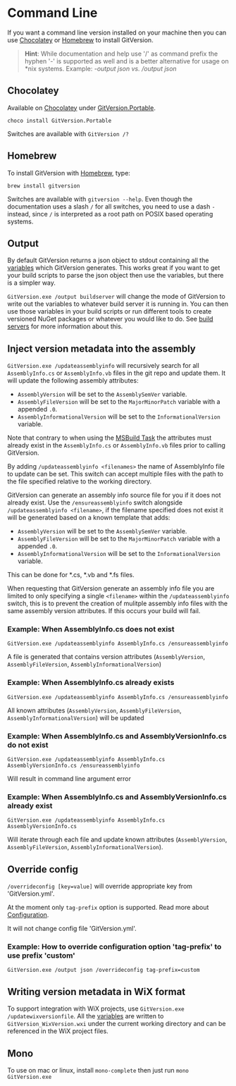 # Command Line

If you want a command line version installed on your machine then you can use [Chocolatey](http://chocolatey.org) or [Homebrew](https://brew.sh/) to install GitVersion.

> **Hint**: While documentation and help use '/' as command prefix the hyphen '-' is supported as well and is a better alternative for usage on \*nix systems. Example: *-output json vs. /output json*

## Chocolatey

Available on [Chocolatey](http://chocolatey.org) under [GitVersion.Portable](http://chocolatey.org/packages/GitVersion.Portable).

```shell
choco install GitVersion.Portable
```

Switches are available with `GitVersion /?`

## Homebrew

To install GitVersion with [Homebrew](https://brew.sh/), type:

```shell
brew install gitversion
```

Switches are available with `gitversion --help`. Even though the documentation uses a slash `/` for all switches, you need to use a dash `-` instead, since `/` is interpreted as a root path on POSIX based operating systems.

## Output

By default GitVersion returns a json object to stdout containing all the [variables](../more-info/variables.md) which GitVersion generates. This works great if you want to get your build scripts to parse the json object then use the variables, but there is a simpler way.

`GitVersion.exe /output buildserver` will change the mode of GitVersion to write out the variables to whatever build server it is running in. You can then use those variables in your build scripts or run different tools to create versioned NuGet packages or whatever you would like to do. See [build servers](../build-server-support/build-server-support.md) for more information about this.

## Inject version metadata into the assembly
`GitVersion.exe /updateassemblyinfo` will recursively search for all `AssemblyInfo.cs` or `AssemblyInfo.vb` files in the git repo and update them.
It will update the following assembly attributes:

* `AssemblyVersion` will be set to the `AssemblySemVer` variable.
* `AssemblyFileVersion` will be set to the `MajorMinorPatch` variable with a appended `.0`.
* `AssemblyInformationalVersion` will be set to the `InformationalVersion` variable.

Note that contrary to when using the [MSBuild Task](msbuild-task.md) the attributes must already exist in the `AssemblyInfo.cs` or `AssemblyInfo.vb` files prior to calling GitVersion.

By adding `/updateassemblyinfo <filenames>` the name of AssemblyInfo file to update can be set.  This switch can accept multiple files with the path to the file specified relative to the working directory.

GitVersion can generate an assembly info source file for you if it does not already exist.  Use the `/ensureassemblyinfo` switch alongside `/updateassemblyinfo <filename>`, if the filename specified does not exist it will be generated based on a known template that adds:

* `AssemblyVersion` will be set to the `AssemblySemVer` variable.
* `AssemblyFileVersion` will be set to the `MajorMinorPatch` variable with a appended `.0`.
* `AssemblyInformationalVersion` will be set to the `InformationalVersion` variable.

This can be done for *.cs, *.vb and *.fs files.

When requesting that GitVersion generate an assembly info file you are limited to only specifying a single `<filename>` within the `/updateassemblyinfo` switch, this is to prevent the creation of mulitple assembly info files with the same assembly version attributes.  If this occurs your build will fail.

### Example: When AssemblyInfo.cs does not exist
`GitVersion.exe /updateassemblyinfo AssemblyInfo.cs /ensureassemblyinfo`

A file is generated that contains version attributes (`AssemblyVersion`, `AssemblyFileVersion`, `AssemblyInformationalVersion`)

### Example: When AssemblyInfo.cs already exists
`GitVersion.exe /updateassemblyinfo AssemblyInfo.cs /ensureassemblyinfo`

All known attributes (`AssemblyVersion`, `AssemblyFileVersion`, `AssemblyInformationalVersion`) will be updated

### Example: When AssemblyInfo.cs and AssemblyVersionInfo.cs do not exist
`GitVersion.exe /updateassemblyinfo AssemblyInfo.cs AssemblyVersionInfo.cs /ensureassemblyinfo`

Will result in command line argument error

### Example: When AssemblyInfo.cs and AssemblyVersionInfo.cs already exist
`GitVersion.exe /updateassemblyinfo AssemblyInfo.cs AssemblyVersionInfo.cs`

Will iterate through each file and update known attributes (`AssemblyVersion`, `AssemblyFileVersion`, `AssemblyInformationalVersion`).

## Override config
`/overrideconfig [key=value]` will override appropriate key from 'GitVersion.yml'.

At the moment only `tag-prefix` option is supported. Read more about [Configuration](/configuration/).

It will not change config file 'GitVersion.yml'.

### Example: How to override configuration option 'tag-prefix' to use prefix 'custom'
`GitVersion.exe /output json /overrideconfig tag-prefix=custom`

## Writing version metadata in WiX format
To support integration with WiX projects, use `GitVersion.exe /updatewixversionfile`. All the [variables](../more-info/variables.md) are written to `GitVersion_WixVersion.wxi` under the current working directory and can be referenced in the WiX project files.

## Mono
To use on mac or linux, install `mono-complete` then just run `mono GitVersion.exe`
